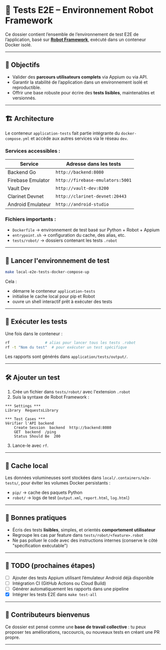 

# 🧪 Tests E2E – Environnement Robot Framework

Ce dossier contient l’ensemble de l’environnement de test E2E de l’application, basé sur **[Robot Framework](https://robotframework.org/)**, exécuté dans un conteneur Docker isolé.

---

## 🎯 Objectifs

- Valider des **parcours utilisateurs complets** via Appium ou via API.
- Garantir la stabilité de l’application dans un environnement isolé et reproductible.
- Offrir une base robuste pour écrire des **tests lisibles**, maintenables et versionnés.

---

## 🏗️ Architecture

Le conteneur `application-tests` fait partie intégrante du `docker-compose.yml` et accède aux autres services via le réseau `dev`.

### Services accessibles :
| Service             | Adresse dans les tests                |
|---------------------|---------------------------------------|
| Backend Go          | `http://backend:8080`                 |
| Firebase Emulator   | `http://firebase-emulators:5001`      |
| Vault Dev           | `http://vault-dev:8200`               |
| Clarinet Devnet     | `http://clarinet-devnet:20443`        |
| Android Emulateur   | `http://android-studio`               |

### Fichiers importants :
- `Dockerfile` → environnement de test basé sur Python + Robot + Appium
- `entrypoint.sh` → configuration du cache, des alias, etc.
- `tests/robot/` → dossiers contenant les tests `.robot`

---

## 🚀 Lancer l'environnement de test

```bash
make local-e2e-tests-docker-compose-up
```

Cela :
- démarre le conteneur `application-tests`
- initialise le cache local pour pip et Robot
- ouvre un shell interactif prêt à exécuter des tests

---

## 🧪 Exécuter les tests

Une fois dans le conteneur :

```bash
rf                # alias pour lancer tous les tests .robot
rf -t "Nom du test"  # pour exécuter un test spécifique
```

Les rapports sont générés dans `application/tests/output/`.

---

## 🛠️ Ajouter un test

1. Crée un fichier dans `tests/robot/` avec l'extension `.robot`
2. Suis la syntaxe de Robot Framework :

```robot
*** Settings ***
Library  RequestsLibrary

*** Test Cases ***
Vérifier l'API backend
    Create Session  backend  http://backend:8080
    GET  backend  /ping
    Status Should Be  200
```

3. Lance-le avec `rf`.

---

## 📁 Cache local

Les données volumineuses sont stockées dans `local/.containers/e2e-tests/`, pour éviter les volumes Docker persistants :
- `pip/` → cache des paquets Python
- `robot/` → logs de test (`output.xml`, `report.html`, `log.html`)

---

## 👥 Bonnes pratiques

- Écris des tests **lisibles**, simples, et orientés **comportement utilisateur**
- Regroupe les cas par feature dans `tests/robot/<feature>.robot`
- Ne pas polluer le code avec des instructions internes (conserve le côté "spécification exécutable")

---

## 📌 TODO (prochaines étapes)

- [ ] Ajouter des tests Appium utilisant l’émulateur Android déjà disponible
- [ ] Intégration CI (GitHub Actions ou Cloud Build)
- [ ] Générer automatiquement les rapports dans une pipeline
- [x] Intégrer les tests E2E dans `make test-all`

---

## 🙏 Contributeurs bienvenus

Ce dossier est pensé comme une **base de travail collective** : tu peux proposer tes améliorations, raccourcis, ou nouveaux tests en créant une PR propre.

---